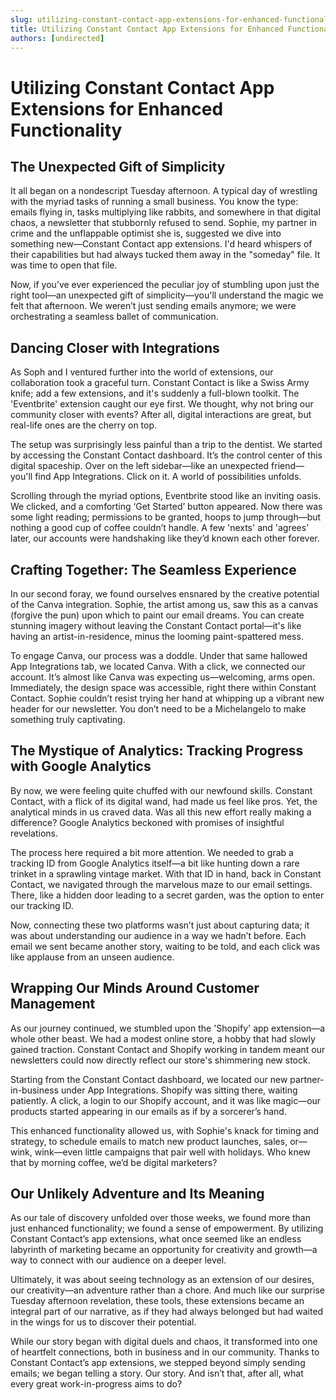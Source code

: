```yaml
---
slug: utilizing-constant-contact-app-extensions-for-enhanced-functionality
title: Utilizing Constant Contact App Extensions for Enhanced Functionality
authors: [undirected]
---
```



# Utilizing Constant Contact App Extensions for Enhanced Functionality

## The Unexpected Gift of Simplicity

It all began on a nondescript Tuesday afternoon. A typical day of wrestling with the myriad tasks of running a small business. You know the type: emails flying in, tasks multiplying like rabbits, and somewhere in that digital chaos, a newsletter that stubbornly refused to send. Sophie, my partner in crime and the unflappable optimist she is, suggested we dive into something new—Constant Contact app extensions. I'd heard whispers of their capabilities but had always tucked them away in the "someday" file. It was time to open that file.

Now, if you’ve ever experienced the peculiar joy of stumbling upon just the right tool—an unexpected gift of simplicity—you'll understand the magic we felt that afternoon. We weren’t just sending emails anymore; we were orchestrating a seamless ballet of communication.

## Dancing Closer with Integrations

As Soph and I ventured further into the world of extensions, our collaboration took a graceful turn. Constant Contact is like a Swiss Army knife; add a few extensions, and it's suddenly a full-blown toolkit. The 'Eventbrite' extension caught our eye first. We thought, why not bring our community closer with events? After all, digital interactions are great, but real-life ones are the cherry on top. 

The setup was surprisingly less painful than a trip to the dentist. We started by accessing the Constant Contact dashboard. It’s the control center of this digital spaceship. Over on the left sidebar—like an unexpected friend—you'll find App Integrations. Click on it. A world of possibilities unfolds. 

Scrolling through the myriad options, Eventbrite stood like an inviting oasis. We clicked, and a comforting ‘Get Started’ button appeared. Now there was some light reading; permissions to be granted, hoops to jump through—but nothing a good cup of coffee couldn’t handle. A few 'nexts' and 'agrees’ later, our accounts were handshaking like they’d known each other forever.

## Crafting Together: The Seamless Experience

In our second foray, we found ourselves ensnared by the creative potential of the Canva integration. Sophie, the artist among us, saw this as a canvas (forgive the pun) upon which to paint our email dreams. You can create stunning imagery without leaving the Constant Contact portal—it's like having an artist-in-residence, minus the looming paint-spattered mess.

To engage Canva, our process was a doddle. Under that same hallowed App Integrations tab, we located Canva. With a click, we connected our account. It’s almost like Canva was expecting us—welcoming, arms open. Immediately, the design space was accessible, right there within Constant Contact. Sophie couldn’t resist trying her hand at whipping up a vibrant new header for our newsletter. You don’t need to be a Michelangelo to make something truly captivating.

## The Mystique of Analytics: Tracking Progress with Google Analytics

By now, we were feeling quite chuffed with our newfound skills. Constant Contact, with a flick of its digital wand, had made us feel like pros. Yet, the analytical minds in us craved data. Was all this new effort really making a difference? Google Analytics beckoned with promises of insightful revelations.

The process here required a bit more attention. We needed to grab a tracking ID from Google Analytics itself—a bit like hunting down a rare trinket in a sprawling vintage market. With that ID in hand, back in Constant Contact, we navigated through the marvelous maze to our email settings. There, like a hidden door leading to a secret garden, was the option to enter our tracking ID.

Now, connecting these two platforms wasn’t just about capturing data; it was about understanding our audience in a way we hadn’t before. Each email we sent became another story, waiting to be told, and each click was like applause from an unseen audience.

## Wrapping Our Minds Around Customer Management

As our journey continued, we stumbled upon the 'Shopify' app extension—a whole other beast. We had a modest online store, a hobby that had slowly gained traction. Constant Contact and Shopify working in tandem meant our newsletters could now directly reflect our store's shimmering new stock.

Starting from the Constant Contact dashboard, we located our new partner-in-business under App Integrations. Shopify was sitting there, waiting patiently. A click, a login to our Shopify account, and it was like magic—our products started appearing in our emails as if by a sorcerer’s hand.

This enhanced functionality allowed us, with Sophie's knack for timing and strategy, to schedule emails to match new product launches, sales, or—wink, wink—even little campaigns that pair well with holidays. Who knew that by morning coffee, we’d be digital marketers?

## Our Unlikely Adventure and Its Meaning

As our tale of discovery unfolded over those weeks, we found more than just enhanced functionality; we found a sense of empowerment. By utilizing Constant Contact’s app extensions, what once seemed like an endless labyrinth of marketing became an opportunity for creativity and growth—a way to connect with our audience on a deeper level.

Ultimately, it was about seeing technology as an extension of our desires, our creativity—an adventure rather than a chore. And much like our surprise Tuesday afternoon revelation, these tools, these extensions became an integral part of our narrative, as if they had always belonged but had waited in the wings for us to discover their potential.

While our story began with digital duels and chaos, it transformed into one of heartfelt connections, both in business and in our community. Thanks to Constant Contact’s app extensions, we stepped beyond simply sending emails; we began telling a story. Our story. And isn’t that, after all, what every great work-in-progress aims to do?